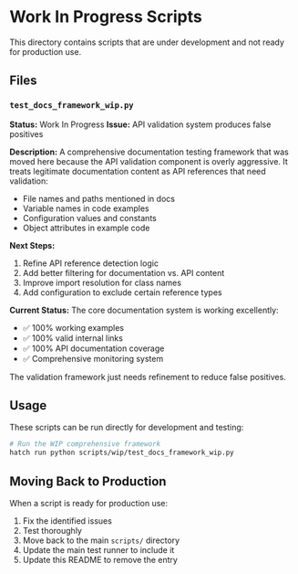 # Work In Progress Scripts

This directory contains scripts that are under development and not ready for production use.

## Files

### `test_docs_framework_wip.py`

**Status:** Work In Progress
**Issue:** API validation system produces false positives

**Description:**
A comprehensive documentation testing framework that was moved here because the API validation component is overly aggressive. It treats legitimate documentation content as API references that need validation:

- File names and paths mentioned in docs
- Variable names in code examples
- Configuration values and constants
- Object attributes in example code

**Next Steps:**

1. Refine API reference detection logic
2. Add better filtering for documentation vs. API content
3. Improve import resolution for class names
4. Add configuration to exclude certain reference types

**Current Status:**
The core documentation system is working excellently:

- ✅ 100% working examples
- ✅ 100% valid internal links
- ✅ 100% API documentation coverage
- ✅ Comprehensive monitoring system

The validation framework just needs refinement to reduce false positives.

## Usage

These scripts can be run directly for development and testing:

```bash
# Run the WIP comprehensive framework
hatch run python scripts/wip/test_docs_framework_wip.py
```

## Moving Back to Production

When a script is ready for production use:

1. Fix the identified issues
2. Test thoroughly
3. Move back to the main `scripts/` directory
4. Update the main test runner to include it
5. Update this README to remove the entry
